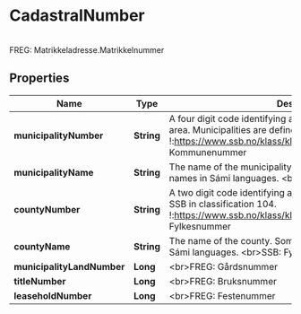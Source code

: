 

# CadastralNumber

<br>FREG: Matrikkeladresse.Matrikkelnummer

## Properties

| Name | Type | Description | Notes |
|------------ | ------------- | ------------- | -------------|
|**municipalityNumber** | **String** | A four digit code identifying a municipality or municipality-like area.  Municipalities are defined by SSB in classification 131.  !:https://www.ssb.no/klass/klassifikasjoner/131&lt;br&gt;FREG: Kommunenummer |  [optional] |
|**municipalityName** | **String** | The name of the municipality. Some municipalities also include names in Sámi languages.  &lt;br&gt;SSB: Kommunenavn |  [optional] |
|**countyNumber** | **String** | A two digit code identifying a county.  Counties are defined by SSB in classification 104.  !:https://www.ssb.no/klass/klassifikasjoner/104&lt;br&gt;SSB: Fylkesnummer |  [optional] |
|**countyName** | **String** | The name of the county. Some counties also include names in Sámi languages.  &lt;br&gt;SSB: Fylkesnavn |  [optional] |
|**municipalityLandNumber** | **Long** | &lt;br&gt;FREG: Gårdsnummer |  [optional] |
|**titleNumber** | **Long** | &lt;br&gt;FREG: Bruksnummer |  [optional] |
|**leaseholdNumber** | **Long** | &lt;br&gt;FREG: Festenummer |  [optional] |



